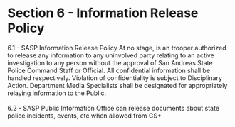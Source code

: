 # Section 6 - Information Release Policy

6.1 - SASP Information Release Policy At no stage, is an trooper authorized to release any information to any uninvolved party relating to an active investigation to any person without the approval of San Andreas State Police Command Staff or Official. All confidential information shall be handled respectively. Violation of confidentiality is subject to Disciplinary Action. Department Media Specialists shall be designated for appropriately relaying information to the Public.\
\
6.2 - SASP Public Information Office can release documents about state police incidents, events, etc when allowed from CS+
